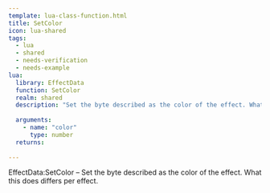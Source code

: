 ```yaml
---
template: lua-class-function.html
title: SetColor
icon: lua-shared
tags:
  - lua
  - shared
  - needs-verification
  - needs-example
lua:
  library: EffectData
  function: SetColor
  realm: shared
  description: "Set the byte described as the color of the effect. What this does differs per effect."
  
  arguments:
    - name: "color"
      type: number
  returns:
    
---
```


<div class="lua__search__keywords">
EffectData:SetColor &#x2013; Set the byte described as the color of the effect. What this does differs per effect.
</div>
